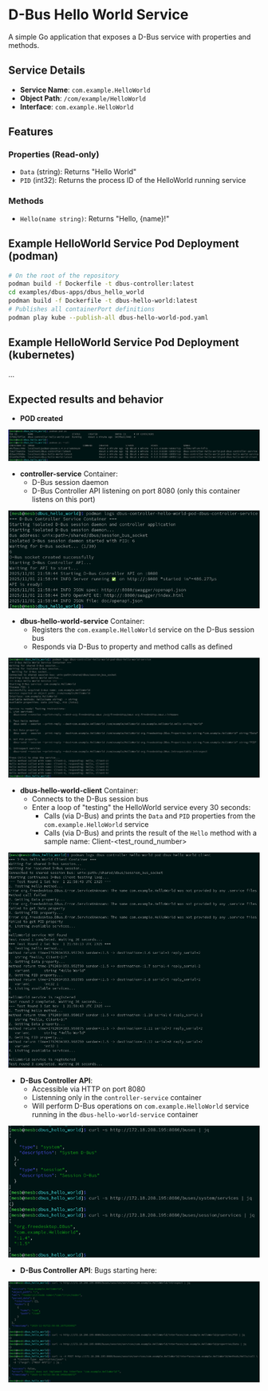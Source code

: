 # D-Bus Hello World Service

A simple Go application that exposes a D-Bus service with properties and methods.

## Service Details

- **Service Name**: `com.example.HelloWorld`
- **Object Path**: `/com/example/HelloWorld`
- **Interface**: `com.example.HelloWorld`

## Features

### Properties (Read-only)
- `Data` (string): Returns "Hello World"
- `PID` (int32): Returns the process ID of the HelloWorld running service

### Methods
- `Hello(name string)`: Returns "Hello, {name}!"

## Example HelloWorld Service Pod Deployment (podman)

```bash
# On the root of the repository
podman build -f Dockerfile -t dbus-controller:latest
cd examples/dbus-apps/dbus_hello_world
podman build -f Dockerfile -t dbus-hello-world:latest
# Publishes all containerPort definitions
podman play kube --publish-all dbus-hello-world-pod.yaml
```

## Example HelloWorld Service Pod Deployment (kubernetes)

 ...

## Expected results and behavior

- **POD created**

![](/docs/POD.png)
>

- **controller-service** Container:
    - D-Bus session daemon
    - D-Bus Controller API listening on port 8080 (only this container listens on this port)

![](/docs/controller-service.png)
>

- **dbus-hello-world-service** Container:
    - Registers the `com.example.HelloWorld` service on the D-Bus session bus
    - Responds via D-Bus to property and method calls as defined

![](/docs/dbus-hello-world-service.png)
>

- **dbus-hello-world-client** Container:
    - Connects to the D-Bus session bus
    - Enter a loop of "testing" the HelloWorld service every 30 seconds:
        - Calls (via D-Bus) and prints the `Data` and `PID` properties from the `com.example.HelloWorld` service
        - Calls (via D-Bus) and prints the result of the `Hello` method with a sample name: Client-<test_round_number>

![](/docs/dbus-hello-world-client.png)
>

- **D-Bus Controller API**:
    - Accessible via HTTP on port 8080
    - Listenning only in the `controller-service` container
    - Will perform D-Bus operations on `com.example.HelloWorld` service running in the `dbus-hello-world-service` container

![](/docs/d-bus-controller-api.png)
>

- **D-Bus Controller API**: Bugs starting here:

![](/docs/bugs-d-bus-controller-api.png)
